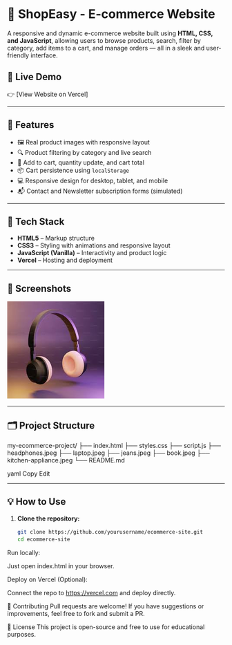 # 🛒 ShopEasy - E-commerce Website

A responsive and dynamic e-commerce website built using **HTML, CSS, and JavaScript**, allowing users to browse products, search, filter by category, add items to a cart, and manage orders — all in a sleek and user-friendly interface.

## 🚀 Live Demo

👉 [View Website on Vercel]  

---

## 📁 Features

- 🖼️ Real product images with responsive layout
- 🔍 Product filtering by category and live search
- 🛒 Add to cart, quantity update, and cart total
- 📦 Cart persistence using `localStorage`
- 💻 Responsive design for desktop, tablet, and mobile
- 📬 Contact and Newsletter subscription forms (simulated)

---

## 🧰 Tech Stack

- **HTML5** – Markup structure
- **CSS3** – Styling with animations and responsive layout
- **JavaScript (Vanilla)** – Interactivity and product logic
- **Vercel** – Hosting and deployment

---

## 📸 Screenshots

![Homepage Screenshot](./headphones.jpeg)




---

## 🗂️ Project Structure

my-ecommerce-project/
├── index.html
├── styles.css
├── script.js
├── headphones.jpeg
├── laptop.jpeg
├── jeans.jpeg
├── book.jpeg
├── kitchen-appliance.jpeg
└── README.md

yaml
Copy
Edit

---

## 💡 How to Use

1. **Clone the repository:**
   ```bash
   git clone https://github.com/yourusername/ecommerce-site.git
   cd ecommerce-site
Run locally:

Just open index.html in your browser.

Deploy on Vercel (Optional):

Connect the repo to https://vercel.com and deploy directly.

🤝 Contributing
Pull requests are welcome! If you have suggestions or improvements, feel free to fork and submit a PR.

📄 License
This project is open-source and free to use for educational purposes.
